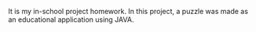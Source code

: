 It is my in-school project homework. In this project, a puzzle was made as an educational application using JAVA.

